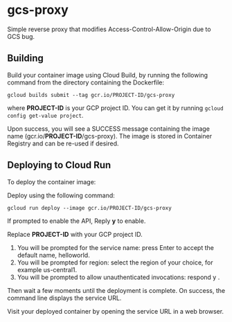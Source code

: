 # gcs-proxy

Simple reverse proxy that modifies Access-Control-Allow-Origin due to GCS bug.


## Building

Build your container image using Cloud Build, by running the following command from the directory containing the Dockerfile:

```
gcloud builds submit --tag gcr.io/PROJECT-ID/gcs-proxy
```
where **PROJECT-ID** is your GCP project ID. You can get it by running `gcloud config get-value project`.

Upon success, you will see a SUCCESS message containing the image name (gcr.io/**PROJECT-ID**/gcs-proxy). The image is stored in Container Registry and can be re-used if desired.

## Deploying to Cloud Run

To deploy the container image:

Deploy using the following command:

```
gcloud run deploy --image gcr.io/PROJECT-ID/gcs-proxy
```

If prompted to enable the API, Reply **y** to enable.

Replace **PROJECT-ID** with your GCP project ID.

1. You will be prompted for the service name: press Enter to accept the default name, helloworld.
2. You will be prompted for region: select the region of your choice, for example us-central1.
3. You will be prompted to allow unauthenticated invocations: respond y .

Then wait a few moments until the deployment is complete. On success, the command line displays the service URL.

Visit your deployed container by opening the service URL in a web browser.
